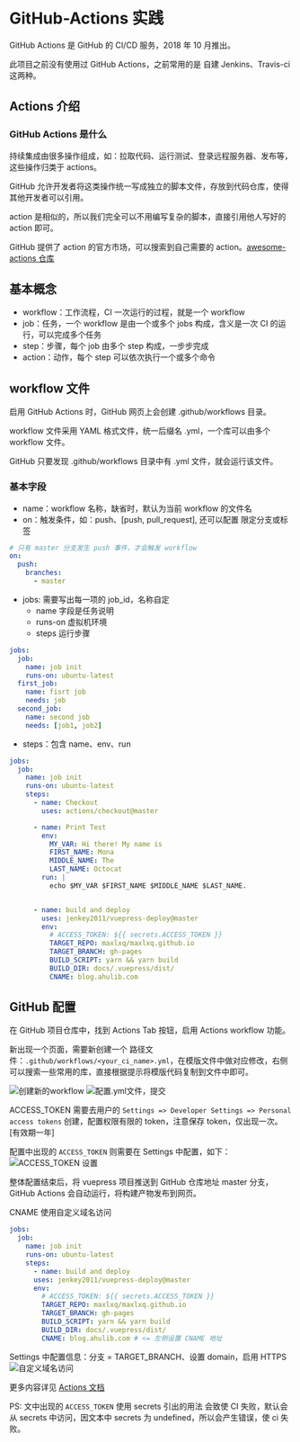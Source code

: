 # GitHub-Actions 实践

GitHub Actions 是 GitHub 的 CI/CD 服务，2018 年 10 月推出。

此项目之前没有使用过 GitHub Actions，之前常用的是 自建 Jenkins、Travis-ci 这两种。

## Actions 介绍

### GitHub Actions 是什么

持续集成由很多操作组成，如：拉取代码、运行测试、登录远程服务器、发布等，这些操作归类于 actions。

GitHub 允许开发者将这类操作统一写成独立的脚本文件，存放到代码仓库，使得其他开发者可以引用。

action 是相似的，所以我们完全可以不用编写复杂的脚本，直接引用他人写好的 action 即可。

GitHub 提供了 action 的官方市场，可以搜索到自己需要的 action。[awesome-actions 仓库](https://github.com/sdras/awesome-actions)

## 基本概念

- workflow：工作流程，CI 一次运行的过程，就是一个 workflow
- job：任务，一个 workflow 是由一个或多个 jobs 构成，含义是一次 CI 的运行，可以完成多个任务
- step：步骤，每个 job 由多个 step 构成，一步步完成
- action：动作，每个 step 可以依次执行一个或多个命令

## workflow 文件

启用 GitHub Actions 时，GitHub 网页上会创建 .github/workflows 目录。

workflow 文件采用 YAML 格式文件，统一后缀名 .yml，一个库可以由多个 workflow 文件。

GitHub 只要发现 .github/workflows 目录中有 .yml 文件，就会运行该文件。

### 基本字段
- name：workflow 名称，缺省时，默认为当前 workflow 的文件名
- on：触发条件，如：push、\[push, pull_request], 还可以配置 限定分支或标签
```yaml
# 只有 master 分支发生 push 事件，才会触发 workflow
on:
  push:
    branches:
      - master
```
- jobs: 需要写出每一项的 job_id，名称自定
  - name 字段是任务说明
  - runs-on 虚拟机环境
  - steps 运行步骤

```yaml
jobs:
  job:
    name: job init
    runs-on: ubuntu-latest
  first_job:
    name: fisrt job
    needs: job
  second_job:
    name: second job
    needs: [job1, job2]
```
- steps：包含 name、env、run
```yaml
jobs:
  job:
    name: job init
    runs-on: ubuntu-latest
    steps:
      - name: Checkout
        uses: actions/checkout@master

      - name: Print Test
        env:
          MY_VAR: Hi there! My name is
          FIRST_NAME: Mona
          MIDDLE_NAME: The
          LAST_NAME: Octocat
        run: |
          echo $MY_VAR $FIRST_NAME $MIDDLE_NAME $LAST_NAME.


      - name: build and deploy
        uses: jenkey2011/vuepress-deploy@master
        env:
          # ACCESS_TOKEN: ${{ secrets.ACCESS_TOKEN }}
          TARGET_REPO: maxlxq/maxlxq.github.io
          TARGET_BRANCH: gh-pages
          BUILD_SCRIPT: yarn && yarn build
          BUILD_DIR: docs/.vuepress/dist/
          CNAME: blog.ahulib.com
```

## GitHub 配置

在 GitHub 项目仓库中，找到 Actions Tab 按钮，启用 Actions workflow 功能。

新出现一个页面，需要新创建一个 路径文件：`.github/workflows/<your_ci_name>.yml`，在模版文件中做对应修改，右侧可以搜索一些常用的库，直接根据提示将模版代码复制到文件中即可。

![创建新的workflow](../.vuepress/public/blog/create_workflow.png)
![配置.yml文件，提交](../.vuepress/public/blog/yml_config.png)

ACCESS_TOKEN 需要去用户的 `Settings => Developer Settings => Personal access tokens` 创建，配置权限有限的 token，注意保存 token，仅出现一次。[有效期一年]

配置中出现的 `ACCESS_TOKEN` 则需要在 Settings 中配置，如下：
![ACCESS_TOKEN 设置](../.vuepress/public/blog/ACCESS_TOKEN.png)

整体配置结束后，将 vuepress 项目推送到 GitHub 仓库地址 master 分支，GitHub Actions 会自动运行，将构建产物发布到网页。

CNAME 使用自定义域名访问
```yaml
jobs:
  job:
    name: job init
    runs-on: ubuntu-latest
    steps:
      - name: build and deploy
      uses: jenkey2011/vuepress-deploy@master
      env:
        # ACCESS_TOKEN: ${{ secrets.ACCESS_TOKEN }}
        TARGET_REPO: maxlxq/maxlxq.github.io
        TARGET_BRANCH: gh-pages
        BUILD_SCRIPT: yarn && yarn build
        BUILD_DIR: docs/.vuepress/dist/
        CNAME: blog.ahulib.com # <= 左侧设置 CNAME 地址
```
Settings 中配置信息：分支 = TARGET_BRANCH、设置 domain，启用 HTTPS
![自定义域名访问](../.vuepress/public/blog/CNAME_config.png)

更多内容详见 [Actions 文档](https://docs.github.com/en/rest/reference/actions)

PS: 文中出现的 `ACCESS_TOKEN` 使用 secrets 引出的用法 会致使 CI 失败，默认会从 secrets 中访问，因文本中 secrets 为 undefined，所以会产生错误，使 ci 失败。
